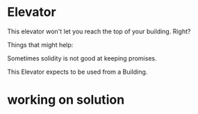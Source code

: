# Elevator 

This elevator won't let you reach the top of your building. Right?

Things that might help:

Sometimes solidity is not good at keeping promises.

This Elevator expects to be used from a Building.


# working on solution
